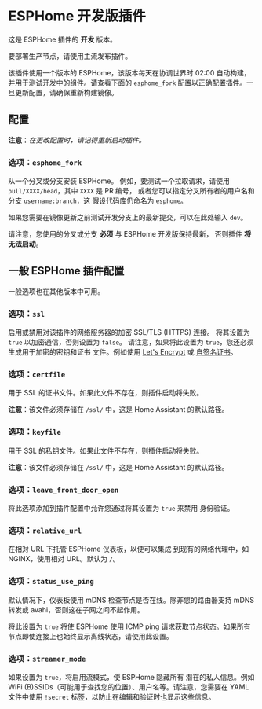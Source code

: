 # ESPHome 开发版插件

这是 ESPHome 插件的 **开发** 版本。

要部署生产节点，请使用主流发布插件。

该插件使用一个版本的 ESPHome，该版本每天在协调世界时 02:00 自动构建，并用于测试开发中的组件。请查看下面的 `esphome_fork` 配置以正确配置插件。一旦更新配置，请确保重新构建镜像。

## 配置

**注意**：_在更改配置时，请记得重新启动插件。_

### 选项：`esphome_fork`

从一个分叉或分支安装 ESPHome。
例如，要测试一个拉取请求，请使用 `pull/XXXX/head`，其中 `XXXX` 是 PR 编号，
或者您可以指定分叉所有者的用户名和分支 `username:branch`，这
假设代码库仍命名为 `esphome`。

如果您需要在镜像更新之前测试开发分支上的最新提交，可以在此处输入 `dev`。

请注意，您使用的分叉或分支 **必须** 与 ESPHome 开发版保持最新，
否则插件 **将无法启动**。

## 一般 ESPHome 插件配置

一般选项也在其他版本中可用。

### 选项：`ssl`

启用或禁用对该插件的网络服务器的加密 SSL/TLS (HTTPS) 连接。
将其设置为 `true` 以加密通信，否则设置为 `false`。
请注意，如果将此设置为 `true`，您还必须生成用于加密的密钥和证书
文件。例如使用 [Let's Encrypt](https://www.home-assistant.io/addons/lets_encrypt/)
或 [自签名证书](https://www.home-assistant.io/docs/ecosystem/certificates/tls_self_signed_certificate/)。

### 选项：`certfile`

用于 SSL 的证书文件。如果此文件不存在，则插件启动将失败。

**注意**：该文件必须存储在 `/ssl/` 中，这是 Home Assistant 的默认路径。

### 选项：`keyfile`

用于 SSL 的私钥文件。如果此文件不存在，则插件启动将失败。

**注意**：该文件必须存储在 `/ssl/` 中，这是 Home Assistant 的默认路径。

### 选项：`leave_front_door_open`

将此选项添加到插件配置中允许您通过将其设置为 `true` 来禁用
身份验证。

### 选项：`relative_url`

在相对 URL 下托管 ESPHome 仪表板，以便可以集成
到现有的网络代理中，如 NGINX，使用相对 URL。默认为 `/`。

### 选项：`status_use_ping`

默认情况下，仪表板使用 mDNS 检查节点是否在线。除非您的路由器支持 mDNS 转发或 avahi，否则这在子网之间不起作用。

将此设置为 `true` 将使 ESPHome 使用 ICMP ping 请求获取节点状态。如果所有节点即使连接上也始终显示离线状态，请使用此设置。

### 选项：`streamer_mode`

如果设置为 `true`，将启用流模式，使 ESPHome 隐藏所有
潜在的私人信息。例如 WiFi (B)SSIDs（可能用于查找您的位置）、用户名等。请注意，您需要在 YAML 文件中使用
`!secret` 标签，以防止在编辑和验证时也显示这些信息。